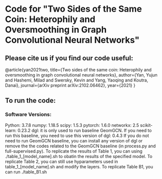 # Code for "Two Sides of the Same Coin: Heterophily and Oversmoothing in Graph Convolutional Neural Networks"
## Please cite us if you find our code useful:
@article{yan2021two,
  title={Two sides of the same coin: Heterophily and oversmoothing in graph convolutional neural networks},
  author={Yan, Yujun and Hashemi, Milad and Swersky, Kevin and Yang, Yaoqing and Koutra, Danai},
  journal={arXiv preprint arXiv:2102.06462},
  year={2021}
}
## To run the code:
### Software Versions:
Python: 3.7.8
numpy: 1.18.5
scipy: 1.5.3
pytorch: 1.6.0
networkx: 2.5
scikit-learn: 0.23.2
dgl: it is only used to run baseline GeomGCN. If you need to run this baseline, you need to use this version of dgl: 0.4.3
If you do not need to run GeomGCN baseline, you can install any version of dgl or remove the the codes related to the GeomGCN baseline (in process.py and full-supervised.py).
To replicate the results of Table 1, you can using ./table_1_[model_name].sh to obatin the results of the specified model.
To replicate Table 2, you can still use hyparameters used in table_1_[model_name].sh and modify the layers.
To replicate Table B1, you can run ./table_B1.sh

